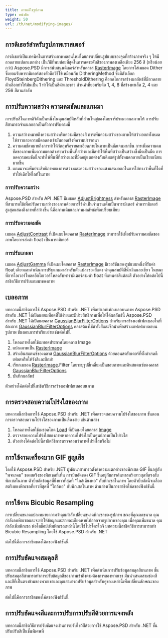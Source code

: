 ```yaml
---
title: การแก้ไขรูปภาพ
type: หนังสือ
weight: 50
url: /th/net/modifying-images/
---
```


## **การดิเธอร์สำหรับรูปภาพเราสเตอร์**
การดิเธอร์เป็นเทคนิคในการสร้างภาพหลอนใหม่โดยการเปลี่ยนรูปแบบของจุดที่สร้างภาพจริง ๆ ให้มีลวดลายแปลกแตกต่าง เป็นวิธีที่พบบ่อยที่สุดในการลดระดับสีของภาพลงเหลือเพียง 256 สี (หรือน้อยกว่า) Aspose.PSD มีการสนับสนุนดิเธอร์สำหรับคลาส [RasterImage](https://reference.aspose.com/psd/net/aspose.psd/rasterimage) โดยการใส่เมธอด Dither ซึ่งยอมรับพารามิเตอร์สองตัวคือวิธีใช้เหมือนกับ DitheringMethod ซึ่งมีตัวเลือก FloydSteinbergDithering และ ThresholdDithering คือกลไกการสร้างผลลัพธ์ที่มีลวดลาย ตัวเลือกทำให้มันเป็น 1 ทำให้เป็นสีดำและขาว ส่วนค่าที่ยอมรับคือ 1, 4, 8 ที่สร้างพาเล็ต 2, 4 และ 256 สีตามลำดับ

## **การปรับความสว่าง ความคมชัดและแกมมา**
การปรับสีในภาพดิจิตัลเป็นหนึ่งในคุณสมบัติหลักที่ส่วนใหญ่ของไลบรารีประมวลผลภาพให้ การปรับสีสามารถจำแนกออกเป็นตัวการปรับตามนี้

1. ความสว่างหมายถึงความสว่างหรือความมืดของสี การเพิ่มความสว่างของภาพให้สว่างออกทั้งหมดให้ขาวและความมืดลดลงเข้ามันถอดเชิงที่ความปรารถนา
1. ความคมชัดหมายถึงการทำให้วัตถุหรือรายละเอียดภายในภาพเป็นชัดเจนมากขึ้น การเพิ่มความคมชัดของภาพเพิ่มความแตกต่างระหว่างพื้นที่สว่างและมืดทำให้พื้นที่สว่างเป็นสว่างซึ่งมืดเป็นมืด การลดความคมชัดนี้จะทำให้พื้นที่ที่สว่างและที่มืดอยู่แตกต่างกับเดิมแต่รูปทั้งหมดกลายเป็นเรียบเนียนมากขึ้น
1. แกมมาจะเพิ่มประสิทธิภาพของการสว่างและความสว่างของแสงแสดงออกในการไล่ทางว่าพื้นที่ใดที่ทำให้เดิกไฟไลท์ในภาพ

### **การปรับความสว่าง**
Aspose.PSD สำหรับ API .NET มีเมธอด [AdjustBrightness](https://reference.aspose.com/psd/net/aspose.psd/rasterimage/methods/adjustbrightness) สำหรับคลาส [RasterImage](https://reference.aspose.com/psd/net/aspose.psd/rasterimage) ที่สามารถใช้เพื่อปรับความสว่างของภาพด้วยการใช้ค่าเป็นจำนวนเต็มเป็นพารามิเตอร์ ค่าพารามิเตอร์สูงสุดแสดงถึงภาพที่สว่างขึ้น นี่คือภาพเดิมและภาพผลลัพธ์เพื่อเปรียบเทียบ

### **การปรับความคมชัด**
เมธอด [AdjustContrast](https://reference.aspose.com/psd/net/aspose.psd/rasterimage/methods/adjustcontrast) ที่เปิดเผยโดยคลาส [RasterImage](https://reference.aspose.com/psd/net/aspose.psd/rasterimage) สามารถใช้เพื่อปรับความคมชัดของภาพโดยการส่งค่า float เป็นพารามิเตอร์

### **การปรับแกมมา**
เมธอด [AdjustGamma](https://reference.aspose.com/psd/net/aspose.psd/rasterimage/methods/adjustgamma) ที่เปิดเผยโดยคลาส [RasterImage](https://reference.aspose.com/psd/net/aspose.psd/rasterimage) มีเวอร์ชันสองรูปแบบหนึ่งที่รับค่า float เดียวและดำเนินการปรับแกมมาสำหรับตัวแปลงช่องสีแดง ค่าคุณสมบัติสีน้ำเงินและเขียว ในขณะที่การโอเวอร์โหลดอีกโอเวอร์โหลดรับพารามิเตอร์สามค่า float ที่แทนค่าสีแต่ละสี ตัวอย่างโค้ดต่อไปนี้สาธิตวิธีการปรับแกมมาของภาพ

## **เบลอภาพ**
บทความนี้สาธิตการใช้ Aspose.PSD สำหรับ .NET เพื่อทำเอฟเฟกเบลอบนภาพ Aspose.PSD สำหรับ  .NET ได้เปิดเผยเมท็อดที่ใช้ง่ายและมีประสิทธิภาพเพื่อให้ได้ผลลัพธ์นี้ Aspose.PSD สำหรับ .NET ได้เปิดเผยคลาส [GaussianBlurFilterOptions](https://reference.aspose.com/psd/net/aspose.psd.imagefilters.filteroptions/gaussianblurfilteroptions) สำหรับการสร้างเอฟเฟกเบลอในที่ต้องการ [GaussianBlurFilterOptions](https://reference.aspose.com/psd/net/aspose.psd.imagefilters.filteroptions/gaussianblurfilteroptions) คลาสต้องใช้ค่ารังสีและซิกม่าเพื่อสร้างเอฟเฟกเบลอบนรูปภาพ ขั้นตอนการทำเรียบง่ายเช่นต่อไปนี้

1. โหลดภาพโดยใช้เมทอดประกาศโดยคลาส Image
1. แปลงภาพเป็น [RasterImage](https://reference.aspose.com/psd/net/aspose.psd/rasterimage)
1. สร้างอินสแตนซ์ของคลาส [GaussianBlurFilterOptions](https://reference.aspose.com/psd/net/aspose.psd.imagefilters.filteroptions/gaussianblurfilteroptions) ด้วยคอนสตรักเตอร์ที่ตั้งค่าเรดดีเฟลตหรือให้รังสีและซิกม่า
1. เรียกเมธอด [RasterImage](https://reference.aspose.com/psd/net/aspose.psd/rasterimage).Filter โดยระบุรูปสี่เหลี่ยมเป็นขอบภาพและอินสแตนซ์ของคลาส [GaussianBlurFilterOptions](https://reference.aspose.com/psd/net/aspose.psd.imagefilters.filteroptions/gaussianblurfilteroptions)
1. บันทึกผลลัพธ์

ตัวอย่างโค้ดต่อไปนี้สาธิตวิธีการสร้างเอฟเฟกเบลอบนภาพ

## **การตรวจสอบความโปร่งใสของภาพ**
บทความนี้สาธิตการใช้ Aspose.PSD สำหรับ .NET เพื่อตรวจสอบความโปร่งใสของภาพ ขั้นตอนการตรวจสอบความโปร่งใสของภาพเป็นเรื่องง่าย เช่นด้านล่าง

1. โหลดภาพโดยใช้เมธอดโกด [Load](https://reference.aspose.com/psd/net/aspose.psd/image/load/methods/2) ที่เปิดเผยโดยคลาส [Image](https://reference.aspose.com/psd/net/aspose.psd/image)
1. ตรวจสอบความโปร่งใสของภาพหากความโปร่งใสเป็นศูนย์ภาพเป็นโปร่งใส
1. ตัวอย่างโค้ดต่อไปนี้สาธิตวิธีการตรวจสอบว่าภาพโปร่งใสหรือไม่

## **การใช้งานเครื่องบวก GIF สูญเสีย**
โดยใช้ Aspose.PSD สำหรับ .NET ผู้พัฒนาสามารถตั้งค่าความแตกต่างของพิกเซล GIF ขึ้นอยู่กับ "พจนาคม" ของสตริงของพิกเซลที่เห็น การบีบอัดของ GIF ขึ้นอยู่กับการค้นหาสตริงยาวสุดที่ตรงกับพิกเซลในภาพ ตัวบีบอัดข้อมูลที่ยิ่งยาวที่สุดที่ "ใกล้เคียงพอ" กับพิกเซลในภาพ โดยตัวบีบอัดนี้จะเลือกสตริงของพิกเซลที่ยาวที่สุดที่ "ใกล้พอ" กับพิกเซลในภาพ ด้านล่างเป็นการสาธิตโค้ดของฟังก์ชันนี้

## **การใช้งาน Bicubic Resampling**
การเปลี่ยนขนาดแปลงหมายความว่าคุณกำลังเปลี่ยนขนาดพิกเซลของรูปภาพ ขณะที่คุณลดขนาด คุณกำลังลบพิกเซลและจะทำให้ข้อมูลและรายละเอียดหายไปออกจากรูปภาพของคุณ เมื่อคุณเพิ่มขนาด คุณกำลังเพิ่มพิกเซล ฟอโตช็อปเพิ่มพิกเซลเหล่านี้โดยใช้โปรโตรโลจี บทความนี้สาธิตวิธีการสามารถทำ Bicubic Resampling โดยใช้ Aspose.PSD สำหรับ .NET

ต่อไปนี้คือการสาธิตของโค้ดของฟังก์ชันนี้

## **การปรับชัดแจงสมดุลสี**
บทความนี้สาธิตการใช้ Aspose.PSD สำหรับ .NET เพื่อดำเนินการปรับข้อมูลสมดุลสีบนภาพ ชั้นปรับสมดุลสีสามารถทำการปรับข้อมูลสีของภาพเข้าถึงตามต้องการของพวกเขา มันนำเสนอสามช่องสีและสีที่เป็นตรงข้ามของพวกเขาและคุณสามารถปรับข้อมูลสำหรับคู่ของเหล่านี้เพื่อเปลี่ยนลักษณะของภาพ

ต่อไปนี้คือการสาธิตของโค้ดของฟังก์ชันนี้

## **การปรับชัดแจงสีและการปรับการปรับสีด้วยการแจงหลัง**
บทความนี้สาธิตวิธีการปรับชัดแจงผ่านการปรับไขว้สีด้วยการใช้ Aspose.PSD สำหรับ .NET ชั้นปรับปรับสีเป็นชั้นพิเศษที่
